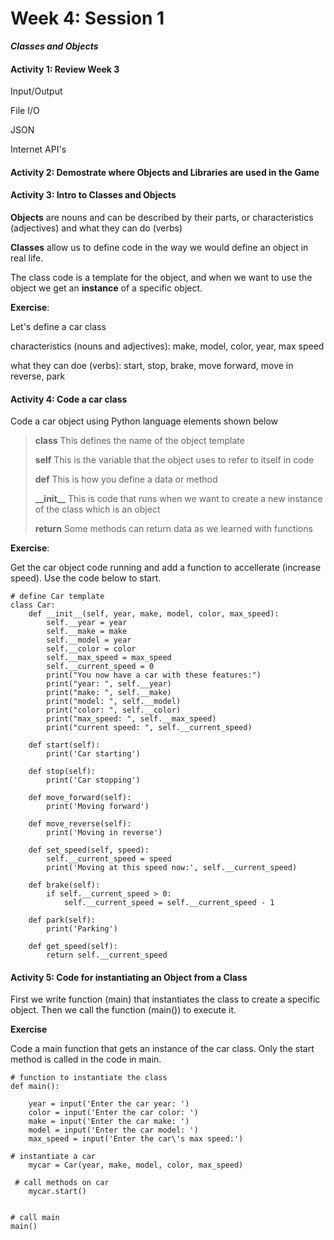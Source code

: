 # Week 4: Session 1

_**Classes and Objects**_

#### Activity 1: Review Week 3

Input/Output

File I/O

JSON

Internet API's

#### Activity 2: Demostrate where Objects and Libraries are used in the Game

#### Activity 3: Intro to Classes and Objects

**Objects** are nouns and can be described by their parts, or characteristics \(adjectives\) and what they can do \(verbs\)

**Classes** allow us to define code in the way we would define an object in real life.

The class code is a template for the object, and when we want to use the object we get an **instance** of a specific object.

**Exercise**:

Let's define a car class

characteristics \(nouns and adjectives\): make, model, color, year, max speed

what they can doe \(verbs\): start, stop, brake, move forward, move in reverse, park

#### Activity 4: Code a car class

Code a car object using Python language elements shown below

> **class**     This defines the name of the object template
>
> **self**        This is the variable that the object uses to refer to itself in code
>
> **def**        This is how you define a data or method
>
> **\_\_init\_\_**  This is code that runs when we want to create a new instance of the class which is an object
>
> **return**    Some methods can return data as we learned with functions

**Exercise**:

Get the car object code running and add a function to accellerate \(increase speed\). Use the code below to start.

```
# define Car template
class Car:
    def __init__(self, year, make, model, color, max_speed):
        self.__year = year
        self.__make = make
        self.__model = year
        self.__color = color
        self.__max_speed = max_speed
        self.__current_speed = 0
        print("You now have a car with these features:")
        print("year: ", self.__year)
        print("make: ", self.__make)
        print("model: ", self.__model)
        print("color: ", self.__color)
        print("max_speed: ", self.__max_speed)
        print("current speed: ", self.__current_speed)

    def start(self):
        print('Car starting')

    def stop(self):
        print('Car stopping')

    def move_forward(self):
        print('Moving forward')

    def move_reverse(self):
        print('Moving in reverse')

    def set_speed(self, speed):
        self.__current_speed = speed
        print('Moving at this speed now:', self.__current_speed)

    def brake(self):
        if self.__current_speed > 0:
            self.__current_speed = self.__current_speed - 1

    def park(self):
        print('Parking')

    def get_speed(self):
        return self.__current_speed
```

#### Activity 5: Code for instantiating an Object from a Class

First we write function \(main\) that instantiates the class to create a specific object.  Then we call the function \(main\(\)\) to execute it.

**Exercise**

Code a main function that gets an instance of the car class.  Only the start method is called in the code in main.

```
# function to instantiate the class
def main():

    year = input('Enter the car year: ')
    color = input('Enter the car color: ')
    make = input('Enter the car make: ')
    model = input('Enter the car model: ')
    max_speed = input('Enter the car\'s max speed:')

# instantiate a car
    mycar = Car(year, make, model, color, max_speed)

 # call methods on car
    mycar.start()


# call main
main()
```

#### 




